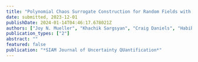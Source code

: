```yaml
---
title: "Polynomial Chaos Surrogate Construction for Random Fields with Parametric Uncertainty"
date: submitted, 2023-12-01
publishDate: 2024-01-14T04:46:17.678021Z
authors: ["Joy N. Mueller", "Khachik Sargsyan", "Craig Daniels", "Habib N. Najm"]
publication_types: ["2"]
abstract: ""
featured: false
publication: "*SIAM Journal of Uncertainty QUantification*"
---
```


